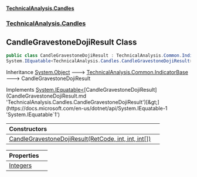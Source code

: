 #### [TechnicalAnalysis.Candles](TechnicalAnalysis.Candles.md 'TechnicalAnalysis.Candles')
### [TechnicalAnalysis.Candles](TechnicalAnalysis.Candles.md#TechnicalAnalysis.Candles 'TechnicalAnalysis.Candles')

## CandleGravestoneDojiResult Class

```csharp
public class CandleGravestoneDojiResult : TechnicalAnalysis.Common.IndicatorBase,
System.IEquatable<TechnicalAnalysis.Candles.CandleGravestoneDojiResult>
```

Inheritance [System.Object](https://docs.microsoft.com/en-us/dotnet/api/System.Object 'System.Object') &#129106; [TechnicalAnalysis.Common.IndicatorBase](https://docs.microsoft.com/en-us/dotnet/api/TechnicalAnalysis.Common.IndicatorBase 'TechnicalAnalysis.Common.IndicatorBase') &#129106; CandleGravestoneDojiResult

Implements [System.IEquatable&lt;](https://docs.microsoft.com/en-us/dotnet/api/System.IEquatable-1 'System.IEquatable`1')[CandleGravestoneDojiResult](CandleGravestoneDojiResult.md 'TechnicalAnalysis.Candles.CandleGravestoneDojiResult')[&gt;](https://docs.microsoft.com/en-us/dotnet/api/System.IEquatable-1 'System.IEquatable`1')

| Constructors | |
| :--- | :--- |
| [CandleGravestoneDojiResult(RetCode, int, int, int[])](CandleGravestoneDojiResult.CandleGravestoneDojiResult(RetCode,int,int,int[]).md 'TechnicalAnalysis.Candles.CandleGravestoneDojiResult.CandleGravestoneDojiResult(TechnicalAnalysis.Common.RetCode, int, int, int[])') | |

| Properties | |
| :--- | :--- |
| [Integers](CandleGravestoneDojiResult.Integers.md 'TechnicalAnalysis.Candles.CandleGravestoneDojiResult.Integers') | |
